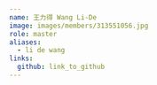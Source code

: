 ```yaml
---
name: 王力得 Wang Li-De 
image: images/members/313551056.jpg 
role: master
aliases:
  - li de wang
links:
  github: link_to_github 
---
```

